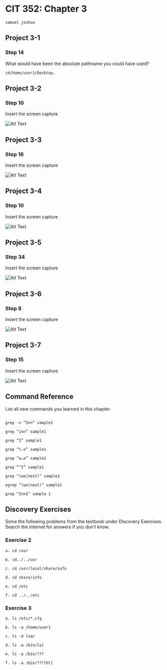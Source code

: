 # CIT 352: Chapter 3

<!-- TODO -->
```
samuel joshua
```

## Project 3-1

### Step 14 

What would have been the absolute pathname you could have used?

<!-- TODO -->
```
cd/home/user1/Desktop.
```

## Project 3-2

### Step 10

Insert the screen capture

<!-- TODO -->
![Alt Text](media/image1.png)

## Project 3-3

### Step 16

Insert the screen capture

<!-- TODO -->
![Alt Text](media/image2.png)

## Project 3-4

### Step 10

Insert the screen capture

<!-- TODO -->
![Alt Text](media/image%20(12).png)

## Project 3-5

### Step 34

Insert the screen capture

<!-- TODO -->
![Alt Text](media/image%20(13).png)

## Project 3-6

### Step 8

Insert the screen capture

<!-- TODO -->
![Alt Text](media/image%20(14).png)

## Project 3-7

### Step 15

Insert the screen capture

<!-- TODO -->
![Alt Text](media/image%20(15).png)

## Command Reference

List all new commands you learned in this chapter.

<!-- TODO -->
```

grep -v “Inn” sample1

grep “inn” sample1

grep “I” sample1

grep “t.e” sample1

grep “w…e” sample1

grep “^I” sample1

grep “(we|next)” sample1

egrep “(we|next)” sample1

grep “Inn$” sample 1
```

## Discovery Exercises

Solve the following problems from the textbook under Discovery Exercises.
Search the internet for answers if you don't know.

### Exercise 2 

<!-- TODO -->
```
a. cd /usr

b. cd../../usr    

c. cd /usr/local/share/info            

d. cd share/info          

e. cd /etc         

f. cd ../../etc    
```

### Exercise 3

<!-- TODO -->
```
a. ls /etc/*.cfg

b. ls -a /home/user1   

c. ls -d lvar       

d. ls -a /bin/[a]            

e. ls -a /bin/???

f. ls -a /bin/???[ht]
```

